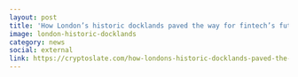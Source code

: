 ```yaml
---
layout: post
title: 'How London’s historic docklands paved the way for fintech’s future'
image: london-historic-docklands
category: news
social: external
link: https://cryptoslate.com/how-londons-historic-docklands-paved-the-way-for-fintechs-future/
---
```

